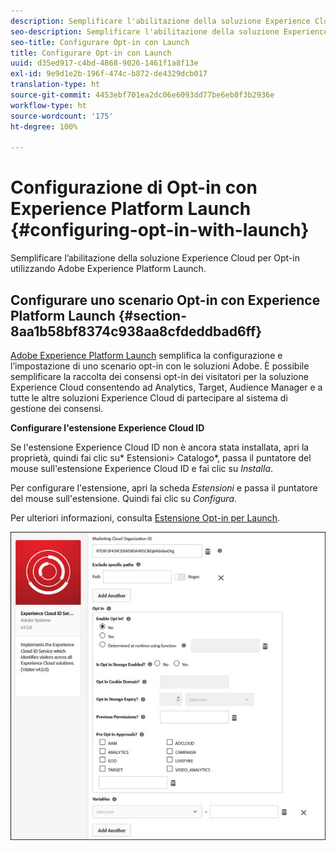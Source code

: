 ```yaml
---
description: Semplificare l'abilitazione della soluzione Experience Cloud per Opt-in utilizzando Adobe Experience Platform Launch.
seo-description: Semplificare l'abilitazione della soluzione Experience Cloud per Opt-in utilizzando Adobe Experience Platform Launch.
seo-title: Configurare Opt-in con Launch
title: Configurare Opt-in con Launch
uuid: d35ed917-c4bd-4868-9026-1461f1a8f13e
exl-id: 9e9d1e2b-196f-474c-b872-de4329dcb017
translation-type: ht
source-git-commit: 4453ebf701ea2dc06e6093dd77be6eb0f3b2936e
workflow-type: ht
source-wordcount: '175'
ht-degree: 100%

---
```


# Configurazione di Opt-in con Experience Platform Launch {#configuring-opt-in-with-launch}

Semplificare l’abilitazione della soluzione Experience Cloud per Opt-in utilizzando Adobe Experience Platform Launch.

## Configurare uno scenario Opt-in con Experience Platform Launch {#section-8aa1b58bf8374c938aa8cfdeddbad6ff}

[Adobe Experience Platform Launch](https://docs.adobe.com/content/help/it-IT/launch/using/overview.html) semplifica la configurazione e l’impostazione di uno scenario opt-in con le soluzioni Adobe. È possibile semplificare la raccolta dei consensi opt-in dei visitatori per la soluzione Experience Cloud consentendo ad Analytics, Target, Audience Manager e a tutte le altre soluzioni Experience Cloud di partecipare al sistema di gestione dei consensi.

**Configurare l&#39;estensione Experience Cloud ID**

Se l&#39;estensione Experience Cloud ID non è ancora stata installata, apri la proprietà, quindi fai clic su* Estensioni> Catalogo*, passa il puntatore del mouse sull&#39;estensione Experience Cloud ID e fai clic su *Installa*.

Per configurare l&#39;estensione, apri la scheda *Estensioni* e passa il puntatore del mouse sull&#39;estensione. Quindi fai clic su *Configura*.

Per ulteriori informazioni, consulta [Estensione Opt-in per Launch](https://docs.adobe.com/content/help/it-IT/launch/using/extensions-ref/adobe-extension/id-service-extension/overview.html).

![](assets/optin-launch.jpg)
